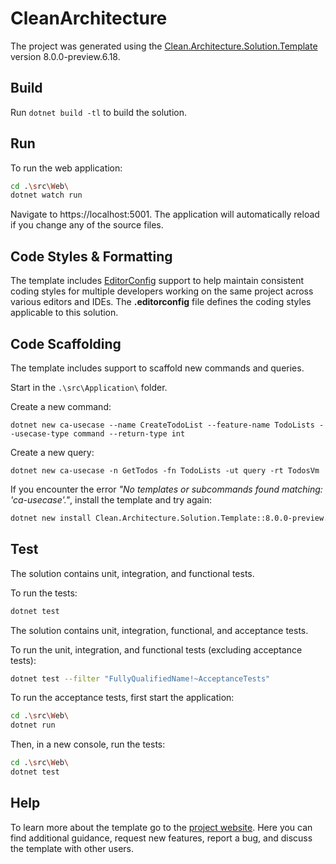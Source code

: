 ﻿# CleanArchitecture

The project was generated using the [Clean.Architecture.Solution.Template](https://github.com/jasontaylordev/CleanArchitecture) version 8.0.0-preview.6.18.

## Build

Run `dotnet build -tl` to build the solution.

## Run

To run the web application:

```bash
cd .\src\Web\
dotnet watch run
```

Navigate to https://localhost:5001. The application will automatically reload if you change any of the source files.

## Code Styles & Formatting

The template includes [EditorConfig](https://editorconfig.org/) support to help maintain consistent coding styles for multiple developers working on the same project across various editors and IDEs. The **.editorconfig** file defines the coding styles applicable to this solution.

## Code Scaffolding

The template includes support to scaffold new commands and queries.

Start in the `.\src\Application\` folder.

Create a new command:

```
dotnet new ca-usecase --name CreateTodoList --feature-name TodoLists --usecase-type command --return-type int
```

Create a new query:

```
dotnet new ca-usecase -n GetTodos -fn TodoLists -ut query -rt TodosVm
```

If you encounter the error *"No templates or subcommands found matching: 'ca-usecase'."*, install the template and try again:

```bash
dotnet new install Clean.Architecture.Solution.Template::8.0.0-preview.6.18
```

## Test

<!--#if (UseApiOnly) -->
The solution contains unit, integration, and functional tests.

To run the tests:
```bash
dotnet test
```
<!--#else -->
The solution contains unit, integration, functional, and acceptance tests.

To run the unit, integration, and functional tests (excluding acceptance tests):
```bash
dotnet test --filter "FullyQualifiedName!~AcceptanceTests"
```

To run the acceptance tests, first start the application:

```bash
cd .\src\Web\
dotnet run
```

Then, in a new console, run the tests:
```bash
cd .\src\Web\
dotnet test
```
<!--#endif -->

## Help
To learn more about the template go to the [project website](https://github.com/JasonTaylorDev/CleanArchitecture). Here you can find additional guidance, request new features, report a bug, and discuss the template with other users.